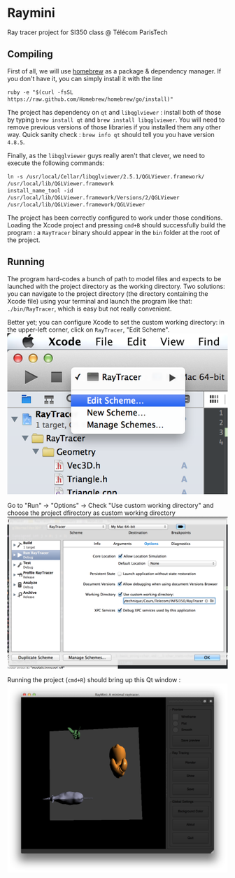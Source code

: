 # Raymini


Ray tracer project for SI350 class @ Télécom ParisTech


## Compiling


First of all, we will use [homebrew](http://brew.sh) as a package & dependency manager. If you don't have it, you can simply install it with the line 
    
    ruby -e "$(curl -fsSL https://raw.github.com/Homebrew/homebrew/go/install)"

The project has dependency on `qt` and `libqglviewer` : install both of those by typing `brew install qt` and `brew install libqglviewer`. You will need to remove previous versions of those libraries if you installed them any other way. Quick sanity check : `brew info qt` should tell you you have version `4.8.5`.

Finally, as the `libqglviewer` guys really aren't that clever, we need to execute the following commands:

    ln -s /usr/local/Cellar/libqglviewer/2.5.1/QGLViewer.framework/ /usr/local/lib/QGLViewer.framework
    install_name_tool -id /usr/local/lib/QGLViewer.framework/Versions/2/QGLViewer /usr/local/lib/QGLViewer.framework/QGLViewer 


The project has been correctly configured to work under those conditions. Loading the Xcode project and pressing `cmd+B` should successfully build the program : a `RayTracer` binary should appear in the `bin` folder at the root of the project.

## Running

The program hard-codes a bunch of path to model files and expects to be launched with the project directory as the working directory. 
Two solutions: you can navigate to the project directory (the directory containing the Xcode file) using your terminal and launch the program like that: `./bin/RayTracer`, which is easy but not really convenient.

Better yet; you can configure Xcode to set the custom working directory: in the upper-left corner, click on `RayTracer`, "Edit Scheme". 
![1](https://github.com/jcaille/Raymini/raw/master/doc/1.png)

Go to "Run" -> "Options" -> Check "Use custom working directory" and choose the project dfirectory as custom working directory
![2](https://github.com/jcaille/Raymini/raw/master/doc/2.png)

Running the project (`cmd+R`) should bring up this Qt window :
![3](https://github.com/jcaille/Raymini/raw/master/doc/3.png)



